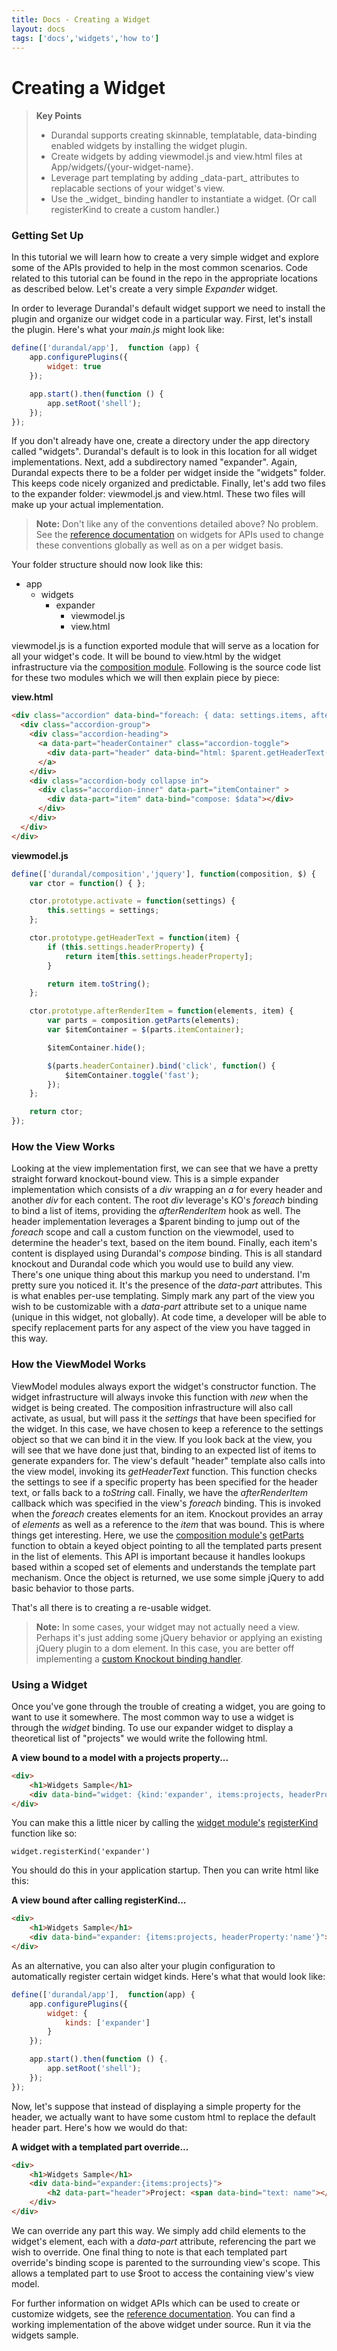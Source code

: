 ```yaml
---
title: Docs - Creating a Widget
layout: docs
tags: ['docs','widgets','how to']
---
```

# Creating a Widget
#### 

<blockquote>
  <strong>Key Points</strong>
  <ul>
    <li>
        Durandal supports creating skinnable, templatable, data-binding enabled widgets by installing the widget plugin.
    </li>
    <li>
        Create widgets by adding viewmodel.js and view.html files at App/widgets/{your-widget-name}.
    </li>
    <li>
        Leverage part templating by adding _data-part_ attributes to replacable sections of your widget's view.
    </li>
    <li>
        Use the _widget_ binding handler to instantiate a widget. (Or call registerKind to create a custom handler.)
    </li>
  </ul>
</blockquote>

### Getting Set Up

In this tutorial we will learn how to create a very simple widget and explore some of the APIs provided to help in the most common scenarios. Code related to this tutorial can be found in the repo in the appropriate locations as described below. Let's create a very simple _Expander_ widget.

In order to leverage Durandal's default widget support we need to install the plugin and organize our widget code in a particular way. First, let's install the plugin. Here's what your _main.js_ might look like:

```javascript
define(['durandal/app'],  function (app) {
    app.configurePlugins({
        widget: true
    });

    app.start().then(function () {
        app.setRoot('shell');
    });
});
```

If you don't already have one, create a directory under the app directory called "widgets". Durandal's default is to look in this location for all widget implementations. Next, add a subdirectory named "expander". Again, Durandal expects there to be a folder per widget inside the "widgets" folder. This keeps code nicely organized and predictable. Finally, let's add two files to the expander folder: viewmodel.js and view.html. These two files will make up your actual implementation.

> **Note:** Don't like any of the conventions detailed above? No problem. See the [reference documentation](/documentation/api#module/widget) on widgets for APIs used to change these conventions globally as well as on a per widget basis.

Your folder structure should now look like this:

* app
    * widgets
        * expander
            * viewmodel.js
            * view.html

viewmodel.js is a function exported module that will serve as a location for all your widget's code. It will be bound to view.html by the widget infrastructure via the [composition module](/documentation/api#module/composition). Following is the source code list for these two modules which we will then explain piece by piece:

**view.html**
```html
<div class="accordion" data-bind="foreach: { data: settings.items, afterRender: afterRenderItem }">
  <div class="accordion-group">
    <div class="accordion-heading">
      <a data-part="headerContainer" class="accordion-toggle">
        <div data-part="header" data-bind="html: $parent.getHeaderText($data)"></div>
      </a>
    </div>
    <div class="accordion-body collapse in">
      <div class="accordion-inner" data-part="itemContainer" >
        <div data-part="item" data-bind="compose: $data"></div>
      </div>
    </div>
  </div>
</div>
```

**viewmodel.js**
```javascript
define(['durandal/composition','jquery'], function(composition, $) {
    var ctor = function() { };

    ctor.prototype.activate = function(settings) {
        this.settings = settings;
    };

    ctor.prototype.getHeaderText = function(item) {
        if (this.settings.headerProperty) {
            return item[this.settings.headerProperty];
        }

        return item.toString();
    };

    ctor.prototype.afterRenderItem = function(elements, item) {
        var parts = composition.getParts(elements);
        var $itemContainer = $(parts.itemContainer);

        $itemContainer.hide();

        $(parts.headerContainer).bind('click', function() {
            $itemContainer.toggle('fast');
        });
    };

    return ctor;
});
```

### How the View Works
Looking at the view implementation first, we can see that we have a pretty straight forward knockout-bound view. This is a simple expander implementation which consists of a _div_ wrapping an _a_ for every header and another _div_ for each content. The root _div_ leverage's KO's _foreach_ binding to bind a list of items, providing the _afterRenderItem_ hook as well. The header implementation leverages a $parent binding to jump out of the _foreach_ scope and call a custom function on the viewmodel, used to determine the header's text, based on the item bound. Finally, each item's content is displayed using Durandal's _compose_ binding. This is all standard knockout and Durandal code which you would use to build any view. There's one unique thing about this markup you need to understand. I'm pretty sure you noticed it. It's the presence of the _data-part_ attributes. This is what enables per-use templating. Simply mark any part of the view you wish to be customizable with a _data-part_ attribute set to a unique name (unique in this widget, not globally). At code time, a developer will be able to specify replacement parts for any aspect of the view you have tagged in this way. 

### How the ViewModel Works
ViewModel modules always export the widget's constructor function. The widget infrastructure will always invoke this function with _new_ when the widget is being created. The composition infrastructure will also call activate, as usual, but will pass it the _settings_ that have been specified for the widget. In this case, we have chosen to keep a reference to the settings object so that we can bind it in the view. If you look back at the view, you will see that we have done just that, binding to an expected list of items to generate expanders for. The view's default "header" template also calls into the view model, invoking its _getHeaderText_ function. This function checks the settings to see if a specific property has been specified for the header text, or falls back to a _toString_ call. Finally, we have the _afterRenderItem_ callback which was specified in the view's _foreach_ binding. This is invoked when the _foreach_ creates elements for an item. Knockout provides an array of _elements_ as well as a reference to the _item_ that was bound. This is where things get interesting. Here, we use the [composition module's](/documentation/api#module/composition) [getParts](/documentation/api#module/composition/method/getParts) function to obtain a keyed object pointing to all the templated parts present in the list of elements. This API is important because it handles lookups based within a scoped set of elements and understands the template part mechanism. Once the object is returned, we use some simple jQuery to add basic behavior to those parts.

That's all there is to creating a re-usable widget.

> **Note:** In some cases, your widget may not actually need a view. Perhaps it's just adding some jQuery behavior or applying an existing jQuery plugin to a dom element. In this case, you are better off implementing a [custom Knockout binding handler](http://knockoutjs.com/documentation/custom-bindings.html).

### Using a Widget

Once you've gone through the trouble of creating a widget, you are going to want to use it somewhere. The most common way to use a widget is through the _widget_ binding. To use our expander widget to display a theoretical list of "projects" we would write the following html.

**A view bound to a model with a projects property...**
```html
<div>
    <h1>Widgets Sample</h1>
    <div data-bind="widget: {kind:'expander', items:projects, headerProperty:'name'}">/div>
</div>
```

You can make this a little nicer by calling the [widget module's](/documentation/api#module/widget) [registerKind](/documentation/api#module/widget/method/registerKind) function like so:

`widget.registerKind('expander')`

You should do this in your application startup. Then you can write html like this:

**A view bound after calling registerKind...**
```html
<div>
    <h1>Widgets Sample</h1>
    <div data-bind="expander: {items:projects, headerProperty:'name'}">/div>
</div>
```

As an alternative, you can also alter your plugin configuration to automatically register certain widget kinds. Here's what that would look like:

```javascript
define(['durandal/app'],  function(app) {
    app.configurePlugins({
        widget: {
            kinds: ['expander']
        }
    });

    app.start().then(function () {.
        app.setRoot('shell');
    });
});
```

Now, let's suppose that instead of displaying a simple property for the header, we actually want to have some custom html to replace the default header part. Here's how we would do that:

**A widget with a templated part override...**
```html
<div>
    <h1>Widgets Sample</h1>
    <div data-bind="expander:{items:projects}">
        <h2 data-part="header">Project: <span data-bind="text: name"></span></h2>
    </div>
</div>
```

We can override any part this way. We simply add child elements to the widget's element, each with a _data-part_ attribute, referencing the part we wish to override. One final thing to note is that each templated part override's binding scope is parented to the surrounding view's scope. This allows a templated part to use $root to access the containing view's view model.

For further information on widget APIs which can be used to create or customize widgets, see the [reference documentation](/documentation/api#module/widget). You can find a working implementation of the above widget under source. Run it via the widgets sample.